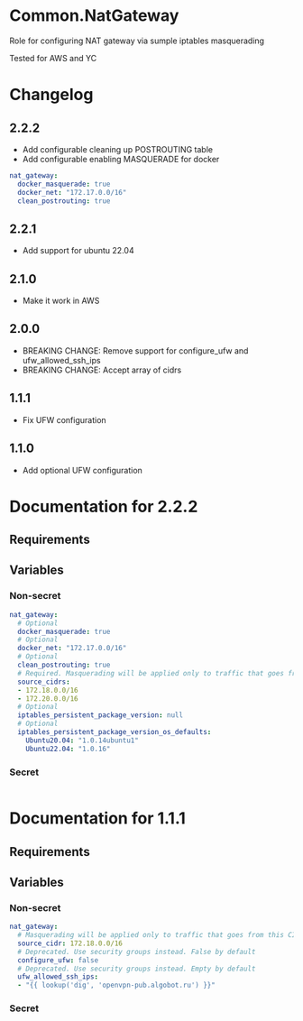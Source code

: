 # Common.NatGateway

Role for configuring NAT gateway via sumple iptables masquerading

Tested for AWS and YC

# Changelog 

## 2.2.2

- Add configurable cleaning up POSTROUTING table
- Add configurable enabling MASQUERADE for docker

```yaml
nat_gateway:
  docker_masquerade: true
  docker_net: "172.17.0.0/16"
  clean_postrouting: true
```

## 2.2.1

- Add support for ubuntu 22.04

## 2.1.0

- Make it work in AWS

## 2.0.0

- BREAKING CHANGE: Remove support for configure_ufw and ufw_allowed_ssh_ips
- BREAKING CHANGE: Accept array of cidrs

## 1.1.1

- Fix UFW configuration

## 1.1.0

- Add optional UFW configuration

# Documentation for 2.2.2

## Requirements

## Variables

### Non-secret

```yaml
nat_gateway:
  # Optional
  docker_masquerade: true
  # Optional
  docker_net: "172.17.0.0/16"
  # Optional
  clean_postrouting: true
  # Required. Masquerading will be applied only to traffic that goes from this CIDRs
  source_cidrs: 
  - 172.18.0.0/16
  - 172.20.0.0/16
  # Optional
  iptables_persistent_package_version: null
  # Optional
  iptables_persistent_package_version_os_defaults: 
    Ubuntu20.04: "1.0.14ubuntu1"
    Ubuntu22.04: "1.0.16"  
```  

### Secret

```yaml

```

# Documentation for 1.1.1

## Requirements

## Variables

### Non-secret

```yaml
nat_gateway:
  # Masquerading will be applied only to traffic that goes from this CIDR
  source_cidr: 172.18.0.0/16
  # Deprecated. Use security groups instead. False by default
  configure_ufw: false
  # Deprecated. Use security groups instead. Empty by default
  ufw_allowed_ssh_ips: 
  - "{{ lookup('dig', 'openvpn-pub.algobot.ru') }}"  
```  

### Secret

```yaml

```